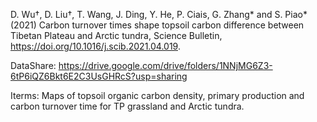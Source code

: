 D. Wu†, D. Liu†, T. Wang, J. Ding, Y. He, P. Ciais, G. Zhang* and S. Piao* (2021) Carbon turnover times shape topsoil carbon difference between Tibetan Plateau and Arctic tundra, Science Bulletin, https://doi.org/10.1016/j.scib.2021.04.019.

DataShare: https://drive.google.com/drive/folders/1NNjMG6Z3-6tP6iQZ6Bkt6E2C3UsGHRcS?usp=sharing

Iterms: Maps of topsoil organic carbon density, primary production and carbon turnover time for TP grassland and Arctic tundra.
